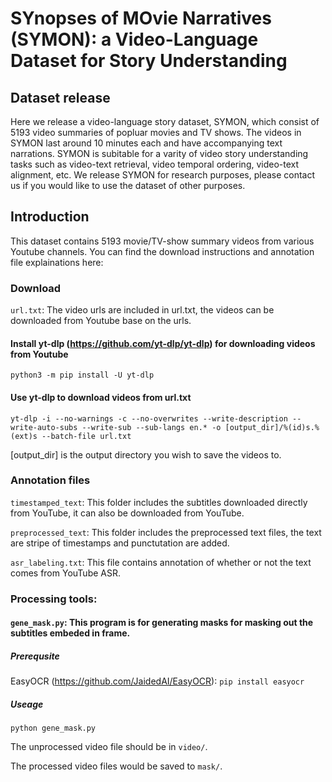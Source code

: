 # SYnopses of MOvie Narratives (SYMON): a Video-Language Dataset for Story Understanding
## Dataset release
Here we release a video-language story dataset, SYMON, which consist of 5193 video summaries of popluar movies and TV shows. The videos in SYMON last around 10 minutes each and have accompanying text narrations. SYMON is subitable for a varity of video story understanding tasks such as video-text retrieval, video temporal ordering, video-text alignment, etc. We release SYMON for research purposes, please contact us if you would like to use the dataset of other purposes.

## Introduction
This dataset contains 5193 movie/TV-show summary videos from various Youtube channels. You can find the download instructions and annotation file explainations here:
### Download
`url.txt`: The video urls are included in url.txt, the videos can be downloaded from Youtube base on the urls.
#### Install yt-dlp (https://github.com/yt-dlp/yt-dlp) for downloading videos from Youtube 
`python3 -m pip install -U yt-dlp`
#### Use yt-dlp to download videos from url.txt
`yt-dlp -i --no-warnings -c --no-overwrites --write-description --write-auto-subs --write-sub --sub-langs en.* -o [output_dir]/%(id)s.%(ext)s --batch-file url.txt`

[output_dir] is the output directory you wish to save the videos to.

### Annotation files
`timestamped_text`: This folder includes the subtitles downloaded directly from YouTube, it can also be downloaded from YouTube.

`preprocessed_text`: This folder includes the preprocessed text files, the text are stripe of timestamps and punctutation are added.

`asr_labeling.txt`: This file contains annotation of whether or not the text comes from YouTube ASR.

### Processing tools:
#### `gene_mask.py`: This program is for generating masks for masking out the subtitles embeded in frame.

##### Prerequsite
EasyOCR (https://github.com/JaidedAI/EasyOCR): `pip install easyocr`
##### Useage
`python gene_mask.py` 

The unprocessed video file should be in `video/`.

The processed video files would be saved to `mask/`.

